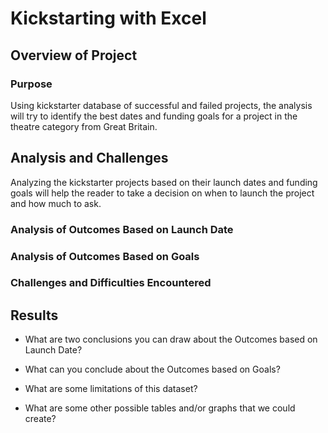 # Kickstarting with Excel

## Overview of Project

### Purpose
Using kickstarter database of successful and failed projects, the analysis will try to identify the best dates and funding goals for a project in the theatre category from Great Britain.

## Analysis and Challenges
Analyzing the kickstarter projects based on their launch dates and funding goals will help the reader to take a decision on when to launch the project and how much to ask. 

### Analysis of Outcomes Based on Launch Date

### Analysis of Outcomes Based on Goals

### Challenges and Difficulties Encountered

## Results

- What are two conclusions you can draw about the Outcomes based on Launch Date?

- What can you conclude about the Outcomes based on Goals?

- What are some limitations of this dataset?

- What are some other possible tables and/or graphs that we could create?
